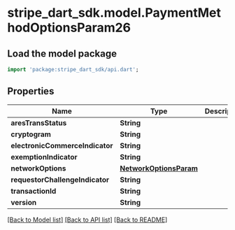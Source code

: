 # stripe_dart_sdk.model.PaymentMethodOptionsParam26

## Load the model package
```dart
import 'package:stripe_dart_sdk/api.dart';
```

## Properties
Name | Type | Description | Notes
------------ | ------------- | ------------- | -------------
**aresTransStatus** | **String** |  | [optional] 
**cryptogram** | **String** |  | 
**electronicCommerceIndicator** | **String** |  | [optional] 
**exemptionIndicator** | **String** |  | [optional] 
**networkOptions** | [**NetworkOptionsParam**](NetworkOptionsParam.md) |  | [optional] 
**requestorChallengeIndicator** | **String** |  | [optional] 
**transactionId** | **String** |  | 
**version** | **String** |  | 

[[Back to Model list]](../README.md#documentation-for-models) [[Back to API list]](../README.md#documentation-for-api-endpoints) [[Back to README]](../README.md)


